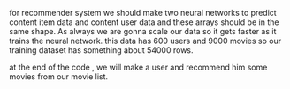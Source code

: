 for recommender system we should make two neural networks to predict content item data and content user data and these arrays should be in the same shape.
As always we are gonna scale our data so it gets faster as it trains the neural network.
this data has 600 users and 9000 movies so our training dataset has something about 54000 rows.

at the end of the code , we will make a user and recommend him some movies from our movie list.

